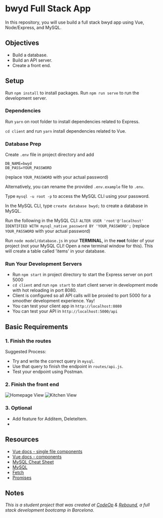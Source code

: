 # bwyd Full Stack App

In this repository, you will use build a full stack bwyd app using Vue, Node/Express, and MySQL.

## Objectives

- Build a database.
- Build an API server.
- Create a front end.

## Setup

Run `npm install` to install packages.
Run `npm run serve` to run the development server.

### Dependencies

Run `yarn` on root folder to install dependencies related to Express.

`cd client` and run `yarn` install dependencies related to Vue.

### Database Prep

Create `.env` file in project directory and add

```
DB_NAME=bwyd
DB_PASS=YOUR_PASSWORD
```

(replace `YOUR_PASSWORD` with your actual password)

Alternatively, you can rename the provided `.env.example` file to `.env`.

Type `mysql -u root -p` to access the MySQL CLI using your password.

In the MySQL CLI, type `create database bwyd;` to create a database in MySQL.

Run the following in the MySQL CLI: `ALTER USER 'root'@'localhost' IDENTIFIED WITH mysql_native_password BY 'YOUR_PASSWORD';` (replace `YOUR_PASSWORD` with your actual password)

Run `node model/database.js` in your **TERMINAL**, in the **root** folder of your project (not your MySQL CLI! Open a new terminal window for this). This will create a table called 'items' in your database.

### Run Your Development Servers

- Run `npm start` in project directory to start the Express server on port 5000
- `cd client` and run `npm start` to start client server in development mode with hot reloading in port 8080.
- Client is configured so all API calls will be proxied to port 5000 for a smoother development experience. Yay!
- You can test your client app in `http://localhost:8080`
- You can test your API in `http://localhost:5000/api`

## Basic Requirements

### 1. Finish the routes

Suggested Process:

- Try and write the correct query in `mysql`.
- Use that query to finish the endpoint in `routes/api.js`.
- Test your endpoint using Postman.

### 2. Finish the front end

![Homepage View](support/homepage_view.png)
![Kitchen View](support/kitchen_view.png)

### 3. Optional

- Add feature for Additem, DeleteItem.
-

## Resources

- [Vue docs - single file components](https://vuejs.org/v2/guide/single-file-components.html)
- [Vue docs - components](https://vuejs.org/v2/guide/components.html)
- [MySQL Cheat Sheet](http://www.mysqltutorial.org/mysql-cheat-sheet.aspx)
- [MySQL](https://dev.mysql.com/doc/refman/8.0/en/database-use.html)
- [Fetch](https://developer.mozilla.org/en-US/docs/Web/API/Fetch_API/Using_Fetch)
- [Promises](https://developer.mozilla.org/en-US/docs/Web/JavaScript/Reference/Global_Objects/Promise)

## Notes

_This is a student project that was created at [CodeOp](http://CodeOp.tech) & [Rebound](https://www.rebound.asia/), a full stack development bootcamp in Barcelona._
